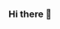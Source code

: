 ### Hi there 👋

<!--
**Hohoholol/Hohoholol** is a ✨ _special_ ✨ repository because its `README.md` (this file) appears on your GitHub profile.

Here are some ideas to get you started:

- 🔭 I’m currently working on mincraft mods
- 🌱 I’m currently learning how to code
- 👯 I’m looking to collaborate on ...
- 🤔 I’m looking for help with coding
- 💬 Ask me about love
- 📫 How to reach me: ...
- 😄 Pronouns: ...
- ⚡ Fun fact: ...
-->
